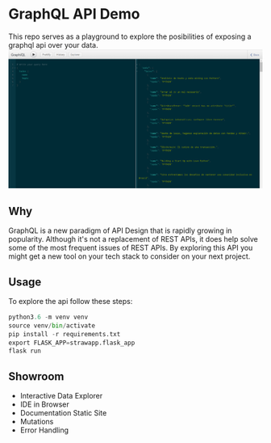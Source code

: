 # GraphQL API Demo
This repo serves as a playground to explore the posibilities of exposing a graphql api over your data.
![Screenshot](strawapp/static/demo.png)

## Why
GraphQL is a new paradigm of API Design that is rapidly growing in popularity.
Although it's not a replacement of REST APIs, it does
help solve some of the most frequent issues of REST APIs.
By exploring this API you might get a new tool on your tech stack to consider on your next project.


## Usage
To explore the api follow these steps:
```python
python3.6 -m venv venv
source venv/bin/activate
pip install -r requirements.txt
export FLASK_APP=strawapp.flask_app
flask run
```

## Showroom
- Interactive Data Explorer
- IDE in Browser
- Documentation Static Site
- Mutations
- Error Handling
